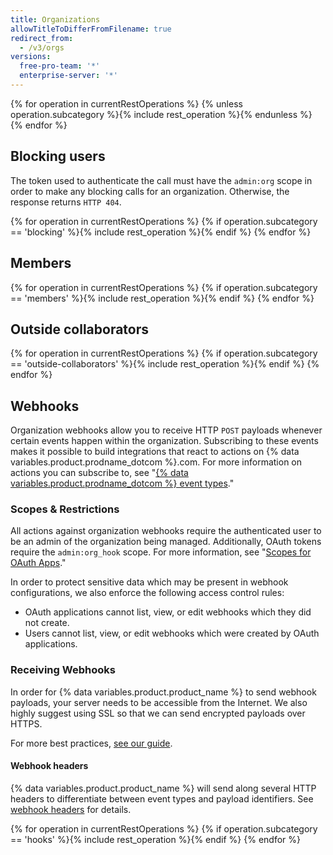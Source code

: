 ```yaml
---
title: Organizations
allowTitleToDifferFromFilename: true
redirect_from:
  - /v3/orgs
versions:
  free-pro-team: '*'
  enterprise-server: '*'
---
```


{% for operation in currentRestOperations %}
  {% unless operation.subcategory %}{% include rest_operation %}{% endunless %}
{% endfor %}

## Blocking users

The token used to authenticate the call must have the `admin:org` scope in order to make any blocking calls for an organization. Otherwise, the response returns `HTTP 404`.

{% for operation in currentRestOperations %}
  {% if operation.subcategory == 'blocking' %}{% include rest_operation %}{% endif %}
{% endfor %}

## Members

{% for operation in currentRestOperations %}
  {% if operation.subcategory == 'members' %}{% include rest_operation %}{% endif %}
{% endfor %}

## Outside collaborators

{% for operation in currentRestOperations %}
  {% if operation.subcategory == 'outside-collaborators' %}{% include rest_operation %}{% endif %}
{% endfor %}

## Webhooks

Organization webhooks allow you to receive HTTP `POST` payloads whenever certain events happen within the organization. Subscribing to these events makes it possible to build integrations that react to actions on {% data variables.product.prodname_dotcom %}.com. For more information on actions you can subscribe to, see "[{% data variables.product.prodname_dotcom %} event types](/developers/webhooks-and-events/github-event-types)."

### Scopes & Restrictions

All actions against organization webhooks require the authenticated user to be an admin of the organization being managed. Additionally, OAuth tokens require the `admin:org_hook` scope. For more information, see "[Scopes for OAuth Apps](/developers/apps/scopes-for-oauth-apps)."

In order to protect sensitive data which may be present in webhook configurations, we also enforce the following access control rules:

- OAuth applications cannot list, view, or edit webhooks which they did not create.
- Users cannot list, view, or edit webhooks which were created by OAuth applications.

### Receiving Webhooks

In order for {% data variables.product.product_name %} to send webhook payloads, your server needs to be accessible from the Internet. We also highly suggest using SSL so that we can send encrypted payloads over HTTPS.

For more best practices, [see our guide](/guides/best-practices-for-integrators/).

#### Webhook headers

{% data variables.product.product_name %} will send along several HTTP headers to differentiate between event types and payload identifiers. See [webhook headers](/webhooks/event-payloads/#delivery-headers) for details.

{% for operation in currentRestOperations %}
  {% if operation.subcategory == 'hooks' %}{% include rest_operation %}{% endif %}
{% endfor %}
